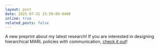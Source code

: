 ```yaml
---
layout: post
date: 2025-07-31 15:59:00-0400
inline: true
related_posts: false
---
```


A new preprint about my latest research! If you are interested in designing hierarchical MARL policies with communication, [check it out](https://arxiv.org/abs/2507.23604)! 